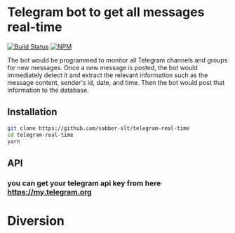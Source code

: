 # Telegram bot to get all messages real-time

[![Build Status](https://travis-ci.com/chrisvxd/puppeteer-social-image.svg?branch=master)](https://travis-ci.com/chrisvxd/puppeteer-social-image) [![NPM](https://img.shields.io/npm/v/puppeteer-social-image.svg)](https://www.npmjs.com/package/puppeteer-social-image)

The bot would be programmed to monitor all Telegram channels and groups for new messages. Once a new message is posted, the bot would immediately detect it and extract the relevant information such as the message content, sender's id, date, and time. Then the bot would post that information to the database.

## Installation

```sh
git clone https://github.com/sabber-slt/telegram-real-time
cd telegram-real-time
yarn
```

## API

### you can get your telegram api key from here <https://my.telegram.org>
# Diversion
